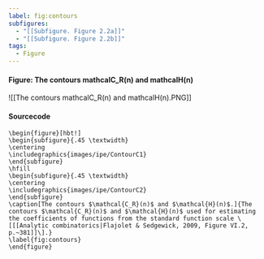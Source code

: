 ```yaml
---
label: fig:contours
subfigures:
  - "[[Subfigure. Figure 2.2a]]"
  - "[[Subfigure. Figure 2.2b]]"
tags:
  - Figure
---
```

#### Figure: The contours mathcalC_R(n) and mathcalH(n)

![[The contours mathcalC_R(n) and mathcalH(n).PNG]]

#### Sourcecode

```
\begin{figure}[hbt!]
\begin{subfigure}{.45 \textwidth}
\centering
\includegraphics{images/ipe/ContourC1}
\end{subfigure}
\hfill
\begin{subfigure}{.45 \textwidth}
\centering
\includegraphics{images/ipe/ContourC2}
\end{subfigure}
\caption[The contours $\mathcal{C_R}(n)$ and $\mathcal{H}(n)$.]{The contours $\mathcal{C_R}(n)$ and $\mathcal{H}(n)$ used for estimating the coefficients of functions from the standard function scale \[[[Analytic combinatorics|Flajolet & Sedgewick, 2009, Figure VI.2, p.~381]]\].}
\label{fig:contours}
\end{figure}
```